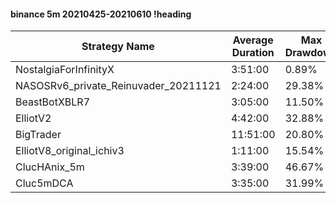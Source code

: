 #### binance 5m 20210425-20210610 !heading
| Strategy Name                        | Average Duration | Max Drawdown | Profit Mean | Profit Sum | Profit Total | Trade Count | Win Rate |
| ------------------------------------ | ---------------- | ------------ | ----------- | ---------- | ------------ | ----------- | -------- |
| NostalgiaForInfinityX                | 3:51:00          | 0.89%        | 262.03%     | 69700.00%  | 14812.00%    | 266         | 99.62%   |
| NASOSRv6_private_Reinuvader_20211121 | 2:24:00          | 29.38%       | 84.23%      | 42703.00%  | 10529.00%    | 507         | 88.17%   |
| BeastBotXBLR7                        | 3:05:00          | 11.50%       | 75.37%      | 28489.00%  | 6756.00%     | 378         | 66.14%   |
| ElliotV2                             | 4:42:00          | 32.88%       | 84.97%      | 62110.00%  | 19842.00%    | 731         | 84.82%   |
| BigTrader                            | 11:51:00         | 20.80%       | 143.49%     | 17362.00%  | 4518.00%     | 121         | 94.21%   |
| ElliotV8_original_ichiv3             | 1:11:00          | 15.54%       | 51.65%      | 92306.00%  | 47546.00%    | 1787        | 75.27%   |
| ClucHAnix_5m                         | 3:39:00          | 46.67%       | 31.95%      | 23581.00%  | 4431.00%     | 738         | 74.39%   |
| Cluc5mDCA                            | 3:35:00          | 31.99%       | 111.90%     | 83251.00%  | 4114.00%     | 744         | 79.70%   |